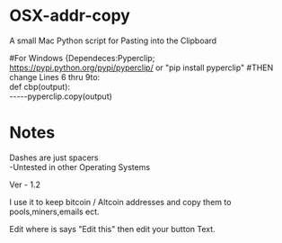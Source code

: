 # OSX-addr-copy

A small Mac Python script for Pasting into the Clipboard

#For Windows 
{Dependeces:Pyperclip; https://pypi.python.org/pypi/pyperclip/ or "pip install pyperclip"
#THEN
change Lines 6 thru 9to:   
def cbp(output):    
-----pyperclip.copy(output)
# Notes
Dashes are just spacers   
-Untested in other Operating Systems     

Ver - 1.2   

I use it to keep bitcoin / Altcoin addresses and copy them to pools,miners,emails ect. 

Edit where is says "Edit this" then edit your button Text.


